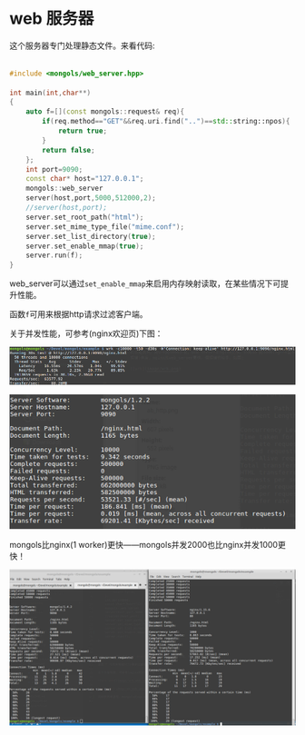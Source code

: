 # web 服务器

这个服务器专门处理静态文件。来看代码:

```cpp

#include <mongols/web_server.hpp>

int main(int,char**)
{
	auto f=[](const mongols::request& req){
		if(req.method=="GET"&&req.uri.find("..")==std::string::npos){
			return true;
		}
		return false;
	};
	int port=9090;
	const char* host="127.0.0.1";
	mongols::web_server 
	server(host,port,5000,512000,2);
	//server(host,port);
	server.set_root_path("html");
	server.set_mime_type_file("mime.conf");
	server.set_list_directory(true);
	server.set_enable_mmap(true);
	server.run(f);
}

```

web_server可以通过`set_enable_mmap`来启用内存映射读取，在某些情况下可提升性能。

函数`f`可用来根据http请求过滤客户端。

关于并发性能，可参考(nginx欢迎页)下图：

![wrk_web](image/wrk_web.png)

![ab_web](image/ab_web.png)

mongols比nginx(1 worker)更快——mongols并发2000也比nginx并发1000更快！

![mongolsVSnginx](image/mongolsVSnginx.png)
